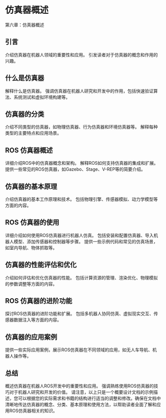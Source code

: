 # 仿真器概述

第六章：仿真器概述

## 引言

介绍仿真器在机器人领域的重要性和应用。
引发读者对于仿真器的概念和作用的兴趣。


## 什么是仿真器


解释什么是仿真器。
强调仿真器在机器人研究和开发中的作用，包括快速验证算法、系统测试和虚拟环境构建等。

## 仿真器的分类

介绍不同类型的仿真器，如物理仿真器、行为仿真器和环境仿真器等。
解释每种类型的主要特点和应用场景。

## ROS 仿真器概述

详细介绍ROS中的仿真器概念和架构。
解释ROS如何支持仿真器的集成和扩展。
提供一些常见的ROS仿真器，如Gazebo、Stage、V-REP等的简要介绍。

## 仿真器的基本原理

介绍仿真器的基本工作原理和技术。
包括物理引擎、传感器模拟、动力学模型等方面的内容。

## ROS 仿真器的使用

详细介绍如何使用ROS仿真器进行机器人仿真。
包括安装和配置仿真器、导入机器人模型、添加传感器和控制器等步骤。
提供一些示例代码和常见的仿真场景，如室内导航、物体抓取等。

## 仿真器的性能评估和优化

介绍如何评估和优化仿真器的性能。
包括计算资源的管理、渲染优化、物理模拟的参数调整等方面的内容。

## ROS 仿真器的进阶功能

探讨ROS仿真器的进阶功能和扩展。
包括多机器人协同仿真、虚拟现实交互、传感器数据注入等方面的内容。

## 仿真器的应用案例

提供一些实际应用案例，展示ROS仿真器在不同领域的应用，如无人车导航、机器人操作等。

## 总结

概述仿真器在机器人ROS开发中的重要性和应用。
强调熟练使用ROS仿真器的技巧对于机器人研究和开发的价值。
请注意，以上只是一个概要设计文档的示例描述，您可以根据您的实际需求和书籍的结构进行适当的调整和修改。确保在文档中清晰地传达仿真器的概念、分类、基本原理和使用方法，以帮助读者全面了解和应用ROS仿真器相关的知识。